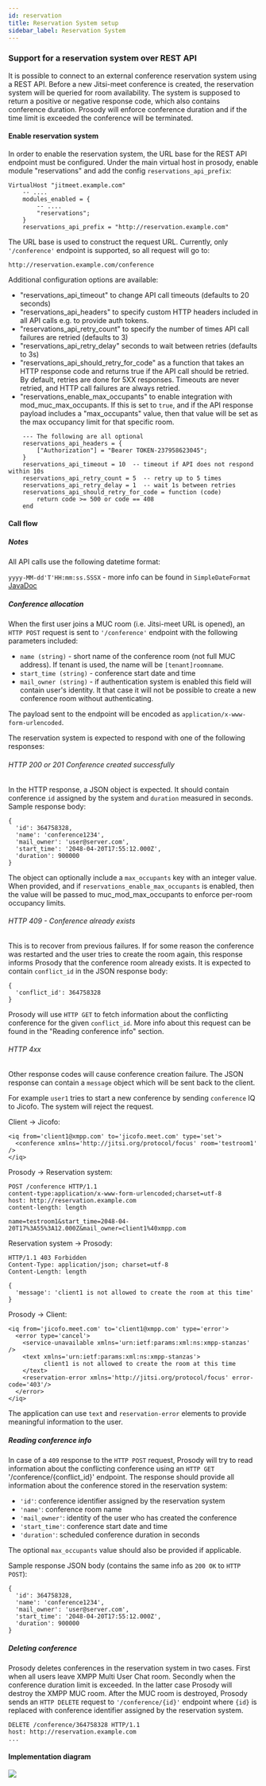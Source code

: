 ```yaml
---
id: reservation
title: Reservation System setup
sidebar_label: Reservation System
---
```


### Support for a reservation system over REST API

It is possible to connect to an external conference reservation system using a
REST API. Before a new Jitsi-meet conference is created, the reservation system will be
queried for room availability. The system is supposed to return a positive or
negative response code, which also contains conference duration. Prosody will enforce
conference duration and if the time limit is exceeded the conference will be
terminated.

#### Enable reservation system

In order to enable the reservation system, the URL base for the REST API endpoint must be
 configured. Under the main virtual host in prosody, enable module "reservations" and 
add the config `reservations_api_prefix`:

```
VirtualHost "jitmeet.example.com"
    -- ....
    modules_enabled = {
        -- ....
        "reservations";
    }
    reservations_api_prefix = "http://reservation.example.com"
```

The URL base is used to construct the request URL. Currently, only `'/conference'`
endpoint is supported, so all request will go to:

```
http://reservation.example.com/conference
```
Additional configuration options are available:
* "reservations_api_timeout" to change API call timeouts (defaults to 20 seconds)
* "reservations_api_headers" to specify custom HTTP headers included in
  all API calls e.g. to provide auth tokens.
* "reservations_api_retry_count" to specify the number of times API call failures are retried (defaults to 3)
* "reservations_api_retry_delay" seconds to wait between retries (defaults to 3s)
* "reservations_api_should_retry_for_code" as a function that takes an HTTP response code and
  returns true if the API call should be retried. By default, retries are done for 5XX
  responses. Timeouts are never retried, and HTTP call failures are always retried.
* "reservations_enable_max_occupants" to enable integration with mod_muc_max_occupants. If this is set to `true`, and if
  the API response payload includes a "max_occupants" value, then that value will be set as the max occupancy limit
  for that specific room.

```
    --- The following are all optional
    reservations_api_headers = {
        ["Authorization"] = "Bearer TOKEN-237958623045";
    }
    reservations_api_timeout = 10  -- timeout if API does not respond within 10s
    reservations_api_retry_count = 5  -- retry up to 5 times
    reservations_api_retry_delay = 1  -- wait 1s between retries
    reservations_api_should_retry_for_code = function (code)
        return code >= 500 or code == 408
    end
```

#### Call flow

##### Notes

All API calls use the following datetime format:

`yyyy-MM-dd'T'HH:mm:ss.SSSX` - more info can be found in
`SimpleDateFormat` [JavaDoc]

[JavaDoc]: https://docs.oracle.com/javase/6/docs/api/java/text/SimpleDateFormat.html

##### Conference allocation

When the first user joins a MUC room (i.e. Jitsi-meet URL is opened), an `HTTP POST`
request is sent to `'/conference'` endpoint with the following parameters
included:

* `name (string)` - short name of the conference room (not full MUC address). If tenant is used, the name will be `[tenant]roomname`.
* `start_time (string)` - conference start date and time
* `mail_owner (string)` - if authentication system is enabled this field will
 contain user's identity. It that case it will not be possible to create a new
 conference room without authenticating.

The payload sent to the endpoint will be encoded as `application/x-www-form-urlencoded`.

The reservation system is expected to respond with one of the following
responses:

###### HTTP 200 or 201 Conference created successfully

In the HTTP response, a JSON object is expected. It should contain conference `id`
assigned by the system and `duration` measured in seconds. Sample response body:

```
{
  'id': 364758328,
  'name': 'conference1234',
  'mail_owner': 'user@server.com',
  'start_time': '2048-04-20T17:55:12.000Z',
  'duration': 900000
}
```

The object can optionally include a `max_occupants` key with an integer value. When provided, and if
`reservations_enable_max_occupants` is enabled, then the value will be passed to muc_mod_max_occupants to enforce
per-room occupancy limits.


###### HTTP 409 - Conference already exists

This is to recover from previous failures. If for some reason the conference was
restarted and the user tries to create the room again, this response informs Prosody
that the conference room already exists. It is expected to contain
`conflict_id` in the JSON response body:

```
{
  'conflict_id': 364758328
}
```

Prosody will use `HTTP GET` to fetch information about the conflicting conference for the 
given `conflict_id`. More info about this request can be found in the "Reading conference info"
section.

###### HTTP 4xx

Other response codes will cause conference creation failure. The JSON response
can contain a `message` object which will be sent back to the client.

For example `user1` tries to start a new conference by sending
`conference` IQ to Jicofo. The system will reject the request.

Client -> Jicofo:

```
<iq from='client1@xmpp.com' to='jicofo.meet.com' type='set'>
  <conference xmlns='http://jitsi.org/protocol/focus' room='testroom1' />
</iq>
```

Prosody -> Reservation system:

```
POST /conference HTTP/1.1
content-type:application/x-www-form-urlencoded;charset=utf-8
host: http://reservation.example.com
content-length: length

name=testroom1&start_time=2048-04-20T17%3A55%3A12.000Z&mail_owner=client1%40xmpp.com
```

Reservation system -> Prosody:

```
HTTP/1.1 403 Forbidden
Content-Type: application/json; charset=utf-8
Content-Length: length

{
  'message': 'client1 is not allowed to create the room at this time'
}
```

Prosody -> Client:

```
<iq from='jicofo.meet.com' to='client1@xmpp.com' type='error'>
  <error type='cancel'>
    <service-unavailable xmlns='urn:ietf:params:xml:ns:xmpp-stanzas' />
    <text xmlns='urn:ietf:params:xml:ns:xmpp-stanzas'>
          client1 is not allowed to create the room at this time
    </text>
    <reservation-error xmlns='http://jitsi.org/protocol/focus' error-code='403'/>
  </error>
</iq>
```

The application can use `text` and `reservation-error` elements to
provide meaningful information to the user.

##### Reading conference info

In case of a `409` response to the `HTTP POST` request, Prosody will try
to read information about the conflicting conference using an `HTTP GET`
'/conference/{conflict_id}' endpoint. The response should provide all
information about the conference stored in the reservation system:

* `'id'`: conference identifier assigned by the reservation system
* `'name'`: conference room name
* `'mail_owner'`: identity of the user who has created the conference
* `'start_time'`: conference start date and time
* `'duration'`: scheduled conference duration in seconds

The optional `max_occupants` value should also be provided if applicable.

Sample response JSON body (contains the same info as `200 OK` to
`HTTP POST`):

```
{
  'id': 364758328,
  'name': 'conference1234',
  'mail_owner': 'user@server.com',
  'start_time': '2048-04-20T17:55:12.000Z',
  'duration': 900000
}
```

##### Deleting conference

Prosody deletes conferences in the reservation system in two cases. First when
all users leave XMPP Multi User Chat room. Secondly when the conference duration limit
is exceeded. In the latter case Prosody will destroy the XMPP MUC room.
After the MUC room is destroyed, Prosody sends an `HTTP DELETE` request to
`'/conference/{id}'` endpoint where `{id}` is replaced with
conference identifier assigned by the reservation system.

```
DELETE /conference/364758328 HTTP/1.1
host: http://reservation.example.com
...
```

#### Implementation diagram

![](https://raw.githubusercontent.com/jitsi/handbook/master/docs/assets/reservation-api.png)
